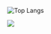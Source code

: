 ![Top Langs](https://github-readme-stats.vercel.app/api/top-langs/?username=LucasPrette115&layout=compact&theme=tokyonight)

<div>
<p align="left">
  <a href="https://developer.mozilla.org/pt-BR/docs/Web/HTML">
    <img src="https://skillicons.dev/icons?i=dotnet,cs,c,java,spring,mysql,git" />
  </a>
</p>
</div>


